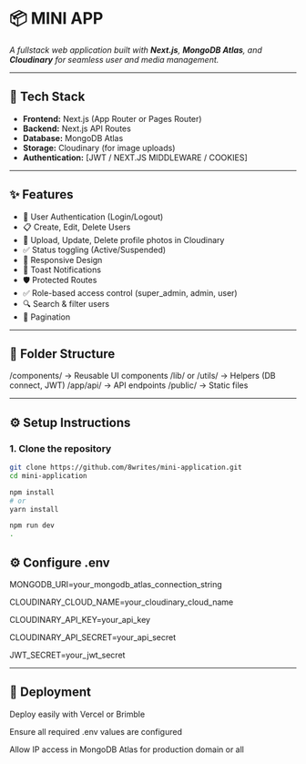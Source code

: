 # 📦 MINI APP

_A fullstack web application built with **Next.js**, **MongoDB Atlas**, and **Cloudinary** for seamless user and media management._

---

## 🚀 Tech Stack

- **Frontend:** Next.js (App Router or Pages Router)
- **Backend:** Next.js API Routes
- **Database:** MongoDB Atlas
- **Storage:** Cloudinary (for image uploads)
- **Authentication:** [JWT / NEXT.JS MIDDLEWARE / COOKIES]

---

## ✨ Features

- 🔐 User Authentication (Login/Logout)
- 📋 Create, Edit, Delete Users
- 📸 Upload, Update, Delete profile photos in Cloudinary
- ✅ Status toggling (Active/Suspended)
- 📱 Responsive Design
- 🔔 Toast Notifications
- 🛡️ Protected Routes
- ✅ Role-based access control (super_admin, admin, user)
- 🔍 Search & filter users
- 📄 Pagination


---

## 📁 Folder Structure

/components/ → Reusable UI components
/lib/ or /utils/ → Helpers (DB connect, JWT)
/app/api/ → API endpoints
/public/ → Static files


---

## ⚙️ Setup Instructions

### 1. Clone the repository

```bash
git clone https://github.com/8writes/mini-application.git
cd mini-application

npm install
# or
yarn install

npm run dev
.
```

## ⚙️ Configure .env

MONGODB_URI=your_mongodb_atlas_connection_string

CLOUDINARY_CLOUD_NAME=your_cloudinary_cloud_name

CLOUDINARY_API_KEY=your_api_key

CLOUDINARY_API_SECRET=your_api_secret

JWT_SECRET=your_jwt_secret

---

## 🚀 Deployment
Deploy easily with Vercel or Brimble

Ensure all required .env values are configured

Allow IP access in MongoDB Atlas for production domain or all 

